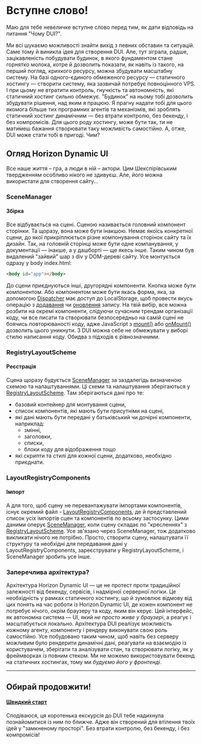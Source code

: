 # Вступне слово!

Маю для тебе невеличке вступне слово перед тим, як дати відповідь на питання "Чому DUI?".

Ми всі шукаємо можливості знайти вихід з певних обставин та ситуацій. Саме тому й виникла ідея для створення DUI. Але, тут зіграла, радше, зацікавленість побудувати будинок, в якого фундаментом стане горнятко молока, котре й дозволить показати, як навіть із такого, на перший погляд, крихкого ресурсу, можна збудувати масштабну систему. На базі одного-єдиного обмеженого ресурсу — статичного хостингу — створити систему, яка зазвичай потребує повноцінного VPS. І при цьому не втратити контроль, гнучкість та автономність, які статичний хостинг сильно обмежує. "Будинок" на ньому тобі дозволить збудувати рішення, над яким я працюю. Я прагну надати тобі для цього якомога більше тих програмних агентів та механізмів, які зроблять статичний хостинг динамічним — без втрати контролю, без бекенду, і без компромісів. Для цього роду хостингу, може бути так, ти не матимеш бажання створювати таку можливість самостійно. А, отже, DUI може стати тобі в пригоді. Чим?

## Огляд Horizon Dynamic UI

Все наше життя – гра, а люди в ній – актори. Цим Шекспірівським твердженням особливо нікого не здивуєш. Але, його можна використати для створення сайту... 

### SceneManager
#### Збірка

Все відбувається на сцені. Сценою називається головний компонент сторінки. Та щоразу, вона може бути інакшою. Немає якоїсь конкретної сцени, до якої прикріплюється різне компонування сторінок сайту та їх дизайн. Так, на головній сторінці може бути одне компанування, у документації — інакше, а у дашборті — ще якесь інше. Таким чином був видалений "зайвий" шар з div у DOM-дереві сайту. Усе монтується одразу у body index.html: 

```html
<body id="app"></body>
```

До сцени приєднуються інші, другорядні компоненти. Кнопка може бути компонентом. Або компонентом може бути якась форма, яка, за допомогою [Dispatcher](reactive/dispatcher.md) має доступ до LocalStorage, щоб провести якусь операцію з [додавання](interacting_with_data/localStorage/creating.md) чи [оновлення](interacting_with_data/localStorage/updating.md) запису. На твій вибір, все можна розбити на окремі компоненти, слідуючи сучасним трендам організації коду, чи все писати та створювати безпосередньо на самій сцені не боячись повторюваності коду, адже JavaScript з [mount()](deep_immersion_in_components/mount().md) або [onMount()](deep_immersion_in_components/on_mount().md) дозволить цього уникнути. З DUI можна себе не обмежувати у виборі стилю написання коду. Обидва з підходів є рівнозначними. 

### RegistryLayoutScheme
#### Реєстрація

Сцена щоразу будується [SceneManager](deep_immersion_in_components/scene_manager.md) за заздалегідь визначеною схемою та налаштуваннями. Ці схеми та налаштування зберігаються у [RegistryLayoutScheme](essentials/scene_settings.md). Там зберігаються дані про те:
- базовий контейнер для монтування сцени, 
- список компонентів, які мають бути присутніми на сцені, 
- які дані мають бути передані у батьківський чи дочірні компоненти, наприклад:  
  - змінні, 
  - заголовки, 
  - списки, 
  - блоки коду для відображення тощо 
- які скрипти та стилі для кожної сцени, додатково, необхідно приєднати.  

### LayoutRegistryComponents
#### Імпорт

А для того, щоб сцену не перевантажувати імпортами компонентів, існує окремий файл - [LayoutRegistryComponents](essentials/scene_register.md), де й представлений список усіх імпортів сцен та компонентів по всьому застосунку. Цими даними оперує [SceneManager](deep_immersion_in_components/scene_manager.md), коли сцену складає по "кресленнях" з [RegistryLayoutScheme](essentials/scene_settings.md). Усе зв'язано через SceneManager, тож додатково викликати нічого не потрібно. Просто, створити сцену, налаштувати її структуру та необхідні для передавання дані у LayoutRegistryComponents, зареєструвати у RegistryLayoutScheme, і SceneManager зробить усе інше. 

### Заперечлива архітектура?

Архітектура Horizon Dynamic UI — це не протест проти традиційної залежності від бекенду, сервісів, і надмірної серверної логіки. Це необхідність у рамках статичного хостингу, що й зумовлює відмову від цих понять на час роботи із Horizon Dynamic UI,  де кожен компонент не потребує нічого, окрім браузеру та коду, яким він керує. Цей інтерфейс, як автономна система — UI, який *не просто живе у браузері*, а реагує і масштабується локально. Архітектура DUI реалізує можливість кожному агенту, компоненту і рендеру виконувати свою роль самостійно. Усе побудовано таким чином, щоб навіть без серверу можливим було рендерити динамічні дані, реагувати на взаємодію із користувачем, зберігати та аналізувати стан, та створювати логіку, як у фреймворках із повним стеком. Ми не можемо використовувати бекенд на статичних хостингах, тому ми *будуємо його у фронтенді*. 

---

## Обирай продовжити! 

#### [Швидкий старт](quick-start.md)

Сподіваюся, ця коротенька екскурсія до DUI тебе надихнула познайомитися із ним по ближче. Адже він створений для втілення твоїх ідей у "замкненому просторі". Без втрати контролю, без бекенду, і без компромісів! 